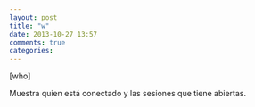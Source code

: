 ```yaml
---
layout: post
title: "w"
date: 2013-10-27 13:57
comments: true
categories: 
---
```

[who]

Muestra quien está conectado y las sesiones que tiene abiertas.

